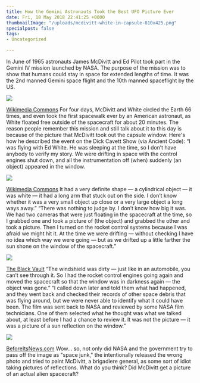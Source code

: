 ```yaml
---
title: How the Gemini Astronauts Took the Best UFO Picture Ever
date: Fri, 18 May 2018 22:41:25 +0000
thumbnailImage: "/uploads/mcdivitt-white-in-capsule-810x425.png"
specialpost: false
tags:
- Uncategorized

---
```

In June of 1965 astronauts James McDivitt and Ed Pilot took part in the Gemini IV mission launched by NASA. The purpose of the mission was to show that humans could stay in space for extended lengths of time. It was the 2nd manned Gemini space flight and the 10th manned spaceflight by the US. 

![](http://newsattorneys.staging.wpengine.com/wp-content/uploads/2018/05/Gemini_4_-_White_und_McDivitt_in_Druckanzügen.jpg) 

[Wikimedia Commons](https://commons.wikimedia.org/wiki/File:Gemini_4_-_White_und_McDivitt_in_Druckanz%C3%BCgen.jpg) For four days, McDivitt and White circled the Earth 66 times, and even took the first spacewalk ever by an American astronaut, as White floated free outside of the spacecraft for about 20 minutes. The reason people remember this mission and still talk about it to this day is because of the picture that McDivitt took out the capsule window. Here's how he described the event on the Dick Cavett Show (via Ancient Code): “I was flying with Ed White. He was sleeping at the time, so I don’t have anybody to verify my story. We were drifting in space with the control engines shut down, and all the instrumentation off (when) suddenly (an object) appeared in the window. 

![](http://newsattorneys.staging.wpengine.com/wp-content/uploads/2018/05/gemini4-mcdivitt-white-in-capsule-1024x755.jpg) 

[Wikimedia Commons](https://commons.wikimedia.org/wiki/File:Astronauts_White_and_McDivitt_Inside_Gemini_IV_Spacecraft_-_GPN-2002-000031.jpg) It had a very definite shape — a cylindrical object — it was white — it had a long arm that stuck out on the side. I don’t know whether it was a very small object up close or a very large object a long ways away.” “There was nothing to judge by. I don’t know how big it was. We had two cameras that were just floating in the spacecraft at the time, so I grabbed one and took a picture of (the object) and grabbed the other and took a picture. Then I turned on the rocket control systems because I was afraid we might hit it. At the time we were drifting — without checking I have no idea which way we were going — but as we drifted up a little farther the sun shone on the window of the spacecraft.” 

![](http://newsattorneys.staging.wpengine.com/wp-content/uploads/2018/05/gemini4-ufo-1024x682.png) 

[The Black Vault](http://www.theblackvault.com/casefiles/mcdivitt-gemini-ufo-finally-viewable/) “The windshield was dirty — just like in an automobile, you can’t see through it. So I had the rocket control engines going again and moved the spacecraft so that the window was in darkness again — the object was gone.” “I called down later and told them what had happened, and they went back and checked their records of other space debris that was flying around, but we were never able to identify what it could have been. The film was sent back to NASA and reviewed by some NASA film technicians. One of them selected what he thought was what we talked about, at least before I had a chance to review it. It was not the picture — it was a picture of a sun reflection on the window.” 

![](http://newsattorneys.staging.wpengine.com/wp-content/uploads/2018/05/gemini4-ufo-close-up.jpg) 

[BeforeItsNews.com](http://beforeitsnews.com/paranormal/2013/10/another-astronaut-reports-an-alien-craft-encounter-2457808.html) Wow... so, not only did NASA and the government try to pass off the image as "space junk," the intentionally released the wrong photo and tried to paint McDivitt, a brigadiere general, as some sort of idiot taking pictures of reflections. What do you think? Did McDivitt get a picture of an actual alien spacecraft?